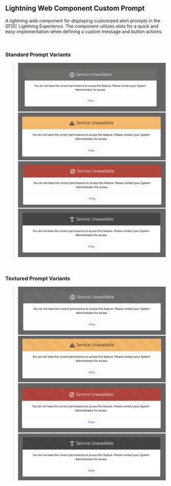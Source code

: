 ## Lightning Web Component Custom Prompt
<p>A lightning web component for displaying customized alert prompts in the SFDC Lightning Experience. The component utilizes slots for a quick and easy implementation when defining a custom message and button actions.</p>

<br />

### Standard Prompt Variants
> ![Info](/assets/images/prompt-info.png)
> ![Info](/assets/images/prompt-warning.png)
> ![Info](/assets/images/prompt-error.png)
> ![Info](/assets/images/prompt-offline.png)

<br />

### Textured Prompt Variants
> ![Info](/assets/images/prompt-info-textured.png)
> ![Info](/assets/images/prompt-warning-textured.png)
> ![Info](/assets/images/prompt-error-textured.png)
> ![Info](/assets/images/prompt-offline-textured.png)